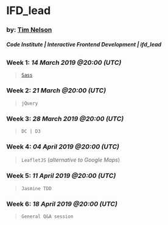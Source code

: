 # IFD_lead

### by: [Tim Nelson](https://github.com/TravelTimN)
##### Code Institute | Interactive Frontend Development | *ifd_lead*

##
##

### **Week 1**: *14 March 2019 @20:00 (UTC)*
> [`Sass`](https://github.com/TravelTimN/ci-ifd-lead/blob/master/week1-sass/sass.md)

### **Week 2**: *21 March @20:00 (UTC)*
> `jQuery`

### **Week 3**: *28 March 2019 @20:00 (UTC)*
> `DC | D3`

### **Week 4**: *04 April 2019 @20:00 (UTC)*
> `LeafletJS` (*alternative to Google Maps*)

### **Week 5**: *11 April 2019 @20:00 (UTC)*
> `Jasmine TDD`

### **Week 6**: *18 April 2019 @20:00 (UTC)*
> `General Q&A session`